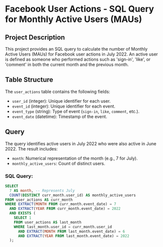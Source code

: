 # Facebook User Actions - SQL Query for Monthly Active Users (MAUs)

## Project Description
This project provides an SQL query to calculate the number of Monthly Active Users (MAUs) for Facebook user actions in July 2022. An active user is defined as someone who performed actions such as 'sign-in', 'like', or 'comment' in both the current month and the previous month.

## Table Structure
The `user_actions` table contains the following fields:
- `user_id` (integer): Unique identifier for each user.
- `event_id` (integer): Unique identifier for each event.
- `event_type` (string): Type of event (`sign-in`, `like`, `comment`, etc.).
- `event_date` (datetime): Timestamp of the event.

## Query
The query identifies active users in July 2022 who were also active in June 2022. The result includes:
- `month`: Numerical representation of the month (e.g., 7 for July).
- `monthly_active_users`: Count of distinct users.

### SQL Query:
```sql
SELECT 
  7 AS month, -- Represents July
  COUNT(DISTINCT curr_month.user_id) AS monthly_active_users
FROM user_actions AS curr_month
WHERE EXTRACT(MONTH FROM curr_month.event_date) = 7
  AND EXTRACT(YEAR FROM curr_month.event_date) = 2022
  AND EXISTS (
    SELECT 1
    FROM user_actions AS last_month
    WHERE last_month.user_id = curr_month.user_id
      AND EXTRACT(MONTH FROM last_month.event_date) = 6
      AND EXTRACT(YEAR FROM last_month.event_date) = 2022
  );
